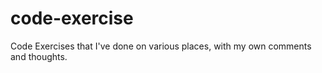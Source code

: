 # code-exercise
Code Exercises that I've done on various places, with my own comments and thoughts.
